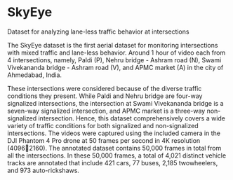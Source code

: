 # SkyEye
Dataset for analyzing lane-less traffic behavior at intersections

The SkyEye dataset is the first aerial dataset for monitoring intersections with mixed traffic and lane-less behavior. Around 1 hour of video each from 4 intersections, namely, Paldi (P), Nehru bridge - Ashram road (N), Swami Vivekananda bridge - Ashram road (V), and APMC market (A) in the city of Ahmedabad, India.



These intersections were considered because of the diverse
traffic conditions they present. While Paldi and Nehru bridge
are four-way signalized intersections, the intersection at Swami
Vivekananda bridge is a seven-way signalized intersection,
and APMC market is a three-way non-signalized intersection.
Hence, this dataset comprehensively covers a wide variety
of traffic conditions for both signalized and non-signalized
intersections. The videos were captured using the included
camera in the DJI Phantom 4 Pro drone at 50 frames per
second in 4K resolution (40962160). The annotated dataset
contains 50,000 frames in total from all the intersections. In
these 50,000 frames, a total of 4,021 distinct vehicle tracks
are annotated that include 421 cars, 77 buses, 2,185 twowheelers,
and 973 auto-rickshaws.
